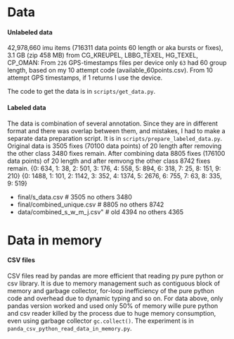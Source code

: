 Data
====

#### Unlabeled data
42,978,660 imu items (716311 data points 60 length or aka bursts or fixes), 3.1 GB (zip 458 MB) from CG_KREUPEL, LBBG_TEXEL, HG_TEXEL, CP_OMAN: From `226` GPS-timestamps files per device only `63` had 60 group length, based on my 10 attempt code (available_60points.csv). From 10 attempt GPS timestamps, if 1 returns I use the device. 

The code to get the data is in `scripts/get_data.py`.

#### Labeled data
The data is combination of several annotation. Since they are in different format and there was overlap between them, and mistakes, I had to make a separate data preparation script. It is in `scripts/prepare_labeled_data.py`.
Original data is 3505 fixes (70100 data points) of 20 length after removing the other class 3480 fixes​ remain. After combining data 8805 fixes (176100 data points) of 20 length and after remvong the other class 8742 fixes remain.
{0: 634, 1: 38, 2: 501, 3: 176, 4: 558, 5: 894, 6: 318, 7: 25, 8: 151, 9: 210}
{0: 1488, 1: 101, 2: 1142, 3: 352, 4: 1374, 5: 2676, 6: 755, 7: 63, 8: 335, 9: 519}
- final/s_data.csv # 3505 no others 3480
- final/combined_unique.csv # 8805 no others 8742
- data/combined_s_w_m_j.csv" # old 4394 no others 4365

Data in memory
==============

#### CSV files

CSV files read by pandas are more efficient that reading py pure python or csv library. It is due to memory management such as contiguous block of memory and garbage collector, for-loop inefficiency of the pure python code and overhead due to dynamic typing and so on. For data above, only pandas version worked and used only 50% of memory wille pure python and csv reader killed by the process due to huge memory consumption, even using garbage collector `gc.collect()`. The experiment is in `panda_csv_python_read_data_in_memory.py`.

